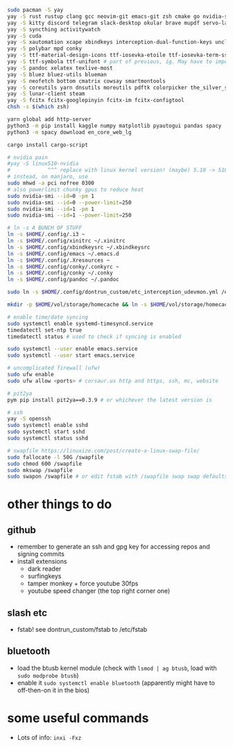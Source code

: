 ```sh
sudo pacman -S yay
yay -S rust rustup clang gcc neovim-git emacs-git zsh cmake go nvidia-settings python-pip tk certbot ispell aspell 
yay -S kitty discord telegram slack-desktop okular brave mupdf servo-latest
yay -S syncthing activitywatch 
yay -S cuda
yay -S xautomation xcape xbindkeys interception-dual-function-keys unclutter
yay -S polybar mpd conky
yay -S ttf-material-design-icons ttf-iosevka-etoile ttf-iosevka-term-ss12 ttf-iosevka-aile
yay -S ttf-symbola ttf-unifont # part of previous, ig. May have to import keys manually: https://unix.stackexchange.com/a/617320
yay -S pandoc xelatex texlive-most
yay -S bluez bluez-utils blueman
yay -S neofetch bottom cmatrix cowsay smartmontools
yay -S coreutils yarn dnsutils moreutils pdftk colorpicker the_silver_searcher fd hyperfine wget tree ffmpeg fzf unzip xclip tig bat jq entr xorg-xev zoxide lsd dust duf gping ngrok rm-improved flameshot pv
yay -S lunar-client steam
yay -S fcitx fcitx-googlepinyin fcitx-im fcitx-configtool
chsh -s $(which zsh)

yarn global add http-server
python3 -m pip install kaggle numpy matplotlib pyautogui pandas spacy
python3 -m spacy download en_core_web_lg

cargo install cargo-script

# nvidia pain
#yay -S linux510-nvidia
#            ^^^ replace with linux kernel version! (maybe) 5.10 -> 510 DOESNT WORK
# instead, on manjaro, use
sudo mhwd -a pci nofree 0300
# also powerlimit chunky gpus to reduce heat
sudo nvidia-smi --id=0 -pm 1
sudo nvidia-smi --id=0 --power-limit=250
sudo nvidia-smi --id=1 -pm 1
sudo nvidia-smi --id=1 --power-limit=250

# ln -s A BUNCH OF STUFF
ln -s $HOME/.config/.i3 ~
ln -s $HOME/.config/xinitrc ~/.xinitrc
ln -s $HOME/.config/xbindkeysrc ~/.xbindkeysrc
ln -s $HOME/.config/emacs ~/.emacs.d
ln -s $HOME/.config/.Xresources ~
ln -s $HOME/.config/conky/.conkyrc ~
ln -s $HOME/.config/conky ~/.conky
ln -s $HOME/.config/pandoc ~/.pandoc

sudo ln -s $HOME/.config/dontrun_custom/etc_interception_udevmon.yml /etc/interception/udevmon.yaml

mkdir -p $HOME/vol/storage/homecache && ln -s $HOME/vol/storage/homecache/ ~/.cache

# enable time/date syncing
sudo systemctl enable systemd-timesyncd.service
timedatectl set-ntp true
timedatectl status # used to check if syncing is enabled

sudo systemctl --user enable emacs.service
sudo systemctl --user start emacs.service

# uncomplicated firewall (ufw)
sudo ufw enable
sudo ufw allow <ports> # corsaur.us http and https, ssh, mc, website

# pit2ya
pym pip install pit2ya==0.3.9 # or whichever the latest version is

# ssh 
yay -S openssh
sudo systemctl enable sshd 
sudo systemctl start sshd
sudo systemctl status sshd

# swapfile https://linuxize.com/post/create-a-linux-swap-file/
sudo fallocate -l 50G /swapfile
sudo chmod 600 /swapfile
sudo mkswap /swapfile
sudo swapon /swapfile # or edit fstab with /swapfile swap swap defaults 0 0
```

# other things to do
## github
- remember to generate an ssh and gpg key for accessing repos and signing commits
- install extensions
    - dark reader
    - surfingkeys
    - tamper monkey + force youtube 30fps
    - youtube speed changer (the top right corner one)

## slash etc
- fstab! see dontrun_custom/fstab to /etc/fstab

## bluetooth
- load the btusb kernel module (check with `lsmod | ag btusb`, load with `sudo modprobe btusb`)
- enable it `sudo systemctl enable bluetooth` (apparently might have to off-then-on it in the bios)

# some useful commands
- Lots of info: `inxi -Fxz`

